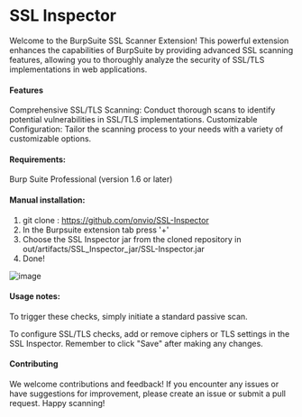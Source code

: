 SSL Inspector
==================

Welcome to the BurpSuite SSL Scanner Extension! This powerful extension enhances the capabilities of BurpSuite by providing advanced SSL scanning features, allowing you to thoroughly analyze the security of SSL/TLS implementations in web applications.

#### Features
Comprehensive SSL/TLS Scanning: Conduct thorough scans to identify potential vulnerabilities in SSL/TLS implementations.
Customizable Configuration: Tailor the scanning process to your needs with a variety of customizable options.

#### Requirements:
Burp Suite Professional (version 1.6 or later)

#### Manual installation:

1. git clone : https://github.com/onvio/SSL-Inspector
2. In the Burpsuite extension tab press '+'
3. Choose the SSL Inspector jar from the cloned repository in out/artifacts/SSL_Inspector_jar/SSL-Inspector.jar
4. Done!

![image](https://github.com/osman240/SSL-Inspector/assets/36198414/08b64800-d69d-4c15-a18f-280272a938ad)


#### Usage notes:
To trigger these checks, simply initiate a standard passive scan.

To configure SSL/TLS checks, add or remove ciphers or TLS settings in the SSL Inspector. Remember to click "Save" after making any changes.


#### Contributing
We welcome contributions and feedback! If you encounter any issues or have suggestions for improvement, please create an issue or submit a pull request.
Happy scanning!
